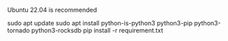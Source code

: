 
Ubuntu 22.04 is recommended

  sudo apt update
  sudo apt install python-is-python3 python3-pip python3-tornado python3-rocksdb
  pip install -r requirement.txt
